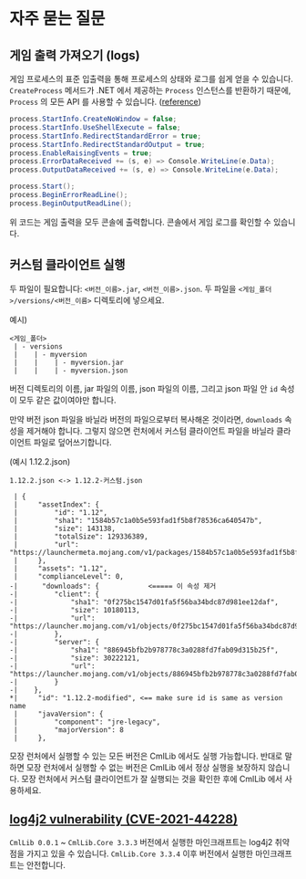 # 자주 묻는 질문

## 게임 출력 가져오기 (logs)

게임 프로세스의 표준 입출력을 통해 프로세스의 상태와 로그를 쉽게 얻을 수 있습니다.
`CreateProcess` 메서드가 .NET 에서 제공하는 `Process` 인스턴스를 반환하기 때문에, `Process` 의 모든 API 를 사용할 수 있습니다. ([reference](https://docs.microsoft.com/en-us/dotnet/api/system.diagnostics.process?view=net-6.0))

```csharp
process.StartInfo.CreateNoWindow = false;
process.StartInfo.UseShellExecute = false;
process.StartInfo.RedirectStandardError = true;
process.StartInfo.RedirectStandardOutput = true;
process.EnableRaisingEvents = true;
process.ErrorDataReceived += (s, e) => Console.WriteLine(e.Data);
process.OutputDataReceived += (s, e) => Console.WriteLine(e.Data);

process.Start();
process.BeginErrorReadLine();
process.BeginOutputReadLine();
```

위 코드는 게임 출력을 모두 콘솔에 출력합니다. 콘솔에서 게임 로그를 확인할 수 있습니다.

## 커스텀 클라이언트 실행

두 파일이 필요합니다: `<버전_이름>.jar`, `<버전_이름>.json`.
두 파일을 `<게임_폴더>/versions/<버전_이름>` 디렉토리에 넣으세요.

예시)

```
<게임_폴더>
 | - versions
 |    | - myversion
 |    |    | - myversion.jar
 |    |    | - myversion.json
```

버전 디렉토리의 이름, jar 파일의 이름, json 파일의 이름, 그리고 json 파일 안 `id` 속성이 모두 같은 값이여야만 합니다.

만약 버전 json 파일을 바닐라 버전의 파일으로부터 복사해온 것이라면, `downloads` 속성을 제거해야 합니다. 그렇지 않으면 런처에서 커스텀 클라이언트 파일을 바닐라 클라이언트 파일로 덮어쓰기합니다.

(예시 1.12.2.json)

```
1.12.2.json <-> 1.12.2-커스텀.json

 | {
 |     "assetIndex": {
 |         "id": "1.12",
 |         "sha1": "1584b57c1a0b5e593fad1f5b8f78536ca640547b",
 |         "size": 143138,
 |         "totalSize": 129336389,
 |         "url": "https://launchermeta.mojang.com/v1/packages/1584b57c1a0b5e593fad1f5b8f78536ca640547b/1.12.json"
 |     },
 |     "assets": "1.12",
 |     "complianceLevel": 0,
-|      "downloads": {            <===== 이 속성 제거
-|         "client": {
-|             "sha1": "0f275bc1547d01fa5f56ba34bdc87d981ee12daf",
-|             "size": 10180113,
-|             "url": "https://launcher.mojang.com/v1/objects/0f275bc1547d01fa5f56ba34bdc87d981ee12daf/client.jar"
-|         },
-|         "server": {
-|             "sha1": "886945bfb2b978778c3a0288fd7fab09d315b25f",
-|             "size": 30222121,
-|             "url": "https://launcher.mojang.com/v1/objects/886945bfb2b978778c3a0288fd7fab09d315b25f/server.jar"
-|         }
-|    },
*|     "id": "1.12.2-modified", <== make sure id is same as version name
 |     "javaVersion": {
 |         "component": "jre-legacy",
 |         "majorVersion": 8
 |     },

```

모장 런처에서 실행할 수 있는 모든 버전은 CmlLib 에서도 실행 가능합니다. 반대로 말하면 모장 런처에서 실행할 수 없는 버전은 CmlLib 에서 정상 실행을 보장하지 않습니다. 모장 런처에서 커스텀 클라이언트가 잘 실행되는 것을 확인한 후에 CmlLib 에서 사용하세요.

## [log4j2 vulnerability (CVE-2021-44228)](https://cve.mitre.org/cgi-bin/cvename.cgi?name=CVE-2021-44228)

`CmlLib 0.0.1` \~ `CmlLib.Core 3.3.3` 버전에서 실행한 마인크래프트는 log4j2 취약점을 가지고 있을 수 있습니다. `CmlLib.Core 3.3.4` 이후 버전에서 실행한 마인크래프트는 안전합니다.
